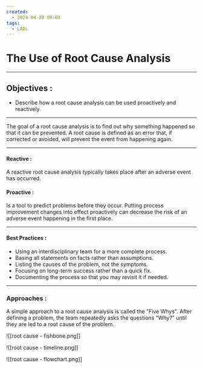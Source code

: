 ```yaml
---
created:
  - 2024-04-28 09:03
tags:
  - LADL
---
```

# The Use of Root Cause Analysis

---

## Objectives :

- Describe how a root cause analysis can be used proactively and reactively.

---

The goal of a root cause analysis is to find out why something happened so that it can be prevented.  A root cause is defined as an error that, if corrected or avoided, will prevent the event from happening again.

---
#### Reactive :
A reactive root cause analysis typically takes place after an adverse event has occurred.

#### Proactive :
Is a tool to predict problems before they occur.  Putting process improvement changes into effect proactively can decrease the risk of an adverse event happening in the first place.

---
#### Best Practices :
- Using an interdisciplinary team for a more complete process.
- Basing all statements on facts rather than assumptions.
- Listing the causes of the problem, not the symptoms.
- Focusing on long-term success rather than a quick fix.
- Documenting the process so that you may revisit it if needed.

---
### Approaches :

A simple approach to a root cause analysis is called the "Five Whys".  After defining a problem, the team repeatedly asks the questions "Why?" until they are led to a root cause of the problem.


![[root cause - fishbone.png]]

![[root cause - timeline.png]]

![[root cause - flowchart.png]]